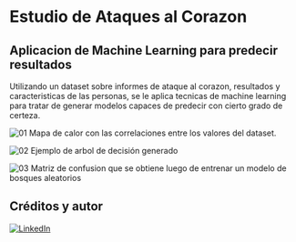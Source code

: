 # Estudio de Ataques al Corazon
## Aplicacion de Machine Learning para predecir resultados

Utilizando un dataset sobre informes de ataque al corazon, resultados y caracteristicas de las personas, se le aplica tecnicas de machine learning para tratar de generar modelos capaces de predecir con cierto grado de certeza.

![01](https://github.com/NestorDiazDataSC/Informe-Estudio-de-Ataques-al-Corazon/assets/94582879/06b9d4db-6b34-4e21-bf28-c5a54e99a90e)
Mapa de calor con las correlaciones entre los valores del dataset.

![02](https://github.com/NestorDiazDataSC/Informe-Estudio-de-Ataques-al-Corazon/assets/94582879/25e7a78f-94b4-4adc-a8d7-f82b9c40cd8a)
Ejemplo de arbol de decisión generado

![03](https://github.com/NestorDiazDataSC/Informe-Estudio-de-Ataques-al-Corazon/assets/94582879/49e2efca-fb28-403d-88fe-2e6a3f645cca)
Matriz de confusion que se obtiene luego de entrenar un modelo de bosques aleatorios

## Créditos y autor
[![LinkedIn](https://img.shields.io/badge/LinkedIn-Nestor_Diaz-0077B5?style=for-the-badge&logo=linkedin&logoColor=white&labelColor=101010)](https://www.linkedin.com/in/contadornestordiaz/)

